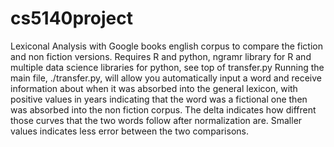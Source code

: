 # cs5140project
Lexiconal Analysis with Google books english corpus to compare the fiction and non fiction versions.
Requires R and python, ngramr library for R and multiple data science libraries for python, see top of transfer.py
Running the main file, ./transfer.py, will allow you automatically input a word and receive information about when it was absorbed into the general lexicon, with positive values in years indicating that the word was a fictional one then was absorbed into the non fiction corpus. The delta indicates how diffrent those curves that the two words follow after normalization are. Smaller values indicates less error between the two comparisons.
